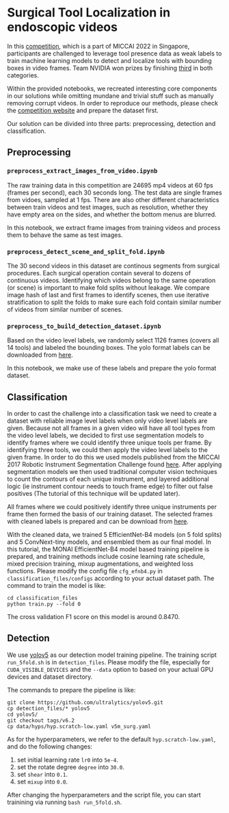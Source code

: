 # Surgical Tool Localization in endoscopic videos

In this [competition](https://surgtoolloc.grand-challenge.org/Home/), which is a part of MICCAI 2022 in Singapore, participants are challenged to leverage tool presence data as weak labels to train machine learning models to detect and localize tools with bounding boxes in video frames. Team NVIDIA won prizes by finishing [third](https://surgtoolloc.grand-challenge.org/results/) in both categories.

Within the provided notebooks, we recreated interesting core components in our solutions while omitting mundane and trivial stuff such as manually removing corrupt videos. In order to reproduce our methods, please check the [competition website](https://surgtoolloc.grand-challenge.org/data/) and prepare the dataset first.

Our solution can be divided into three parts: preprocessing, detection and classification.

## Preprocessing

### `preprocess_extract_images_from_video.ipynb`

The raw training data in this competition are 24695 mp4 videos at 60 fps (frames per second), each 30 seconds long. The test data are single frames from vidoes, sampled at 1 fps. There are also other different characteristics between train videos and test images, such as resolution, whether they have empty area on the sides, and whether the bottom menus are blurred.

In this notebook, we extract frame images from training videos and process them to behave the same as test images.

### `preprocess_detect_scene_and_split_fold.ipynb`

The 30 second videos in this dataset are continous segments from surgical procedures. Each surgical operation contain several to dozens of continuous videos. Identifying which videos belong to the same operation (or scene) is important to make fold splits without leakage. We compare image hash of last and first frames to identify scenes, then use iterative stratification to split the folds to make sure each fold contain similar number of videos from similar number of scenes.

### `preprocess_to_build_detection_dataset.ipynb`

Based on the video level labels, we randomly select 1126 frames (covers all 14 tools) and labeled the bounding boxes. The yolo format labels can be downloaded from [here](https://github.com/Project-MONAI/MONAI-extra-test-data/releases/download/0.8.1/surgtoolloc_tutorial_1126_frame_labels.zip).

In this notebook, we make use of these labels and prepare the yolo format dataset.

## Classification

In order to cast the challenge into a classification task we need to create a dataset with reliable image level labels when only video level labels are given. Because not all frames in a given video will have all tool types from the video level labels, we decided to first use segmentation models to identify frames where we could identify three unique tools per frame. By identifying three tools, we could then apply the video level labels to the given frame. In order to do this we used models published from the MICCAI 2017 Robotic Instrument Segmentation Challenge found [here](https://github.com/ternaus/robot-surgery-segmentation). After applying segmentation models we then used traditional computer vision techniques to count the contours of each unique instrument, and layered additional logic (ie instrument contour needs to touch frame edge) to filter out false positives (The tutorial of this technique will be updated later).

All frames where we could positively identify three unique instruments per frame then formed the basis of our training dataset. The selected frames with cleaned labels is prepared and can be download from [here](https://github.com/Project-MONAI/MONAI-extra-test-data/releases/download/0.8.1/surgtoolloc_tutorial_cleaned_data.zip).

With the cleaned data, we trained 5 EfficientNet-B4 models (on 5 fold splits) and 5 ConvNext-tiny models, and ensembled them as our final model. In this tutorial, the MONAI EfficientNet-B4 model based training pipeline is prepared, and training methods include cosine learning rate schedule, mixed precision training, mixup augmentations, and weighted loss functions.
Please modify the config file `cfg_efnb4.py` in `classification_files/configs`
according to your actual dataset path. The command to train the model is like:

```
cd classification_files
python train.py --fold 0
```

The cross validation F1 score on this model is around 0.8470.

## Detection

We use [yolov5](https://github.com/ultralytics/yolov5) as our detection model training pipeline. The training script `run_5fold.sh` is in `detection_files`. Please modify the file, especially for `CUDA_VISIBLE_DEVICES` and the `--data` option to based on your actual GPU devices and dataset directory.

The commands to prepare the pipeline is like:
```
git clone https://github.com/ultralytics/yolov5.git
cp detection_files/* yolov5
cd yolov5/
git checkout tags/v6.2
cp data/hyps/hyp.scratch-low.yaml v5m_surg.yaml
```

As for the hyperparameters, we refer to the default `hyp.scratch-low.yaml`, and do the following changes:

1. set initial learning rate `lr0` into `5e-4`.
1. set the rotate degree `degree` into `30.0`.
1. set `shear` into `0.1`.
1. set `mixup` into `0.0`.

After changing the hyperparameters and the script file, you can start trainining via running `bash run_5fold.sh`.
